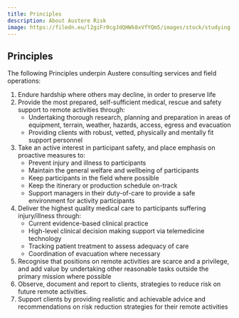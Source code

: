 ```yaml
---
title: Principles
description: About Austere Risk
image: https://filedn.eu/l2giFr0cgJdQHWk8xVfYQm5/images/stock/studying-map-refugee-camp.webp
---
```

## Principles

The following Principles underpin Austere consulting services and field operations:

1. Endure hardship where others may decline, in order to preserve life
2. Provide the most prepared, self-sufficient medical, rescue and safety support to remote activities through:
   - Undertaking thorough research, planning and preparation in areas of equipment, terrain, weather, hazards, access, egress and evacuation
   - Providing clients with robust, vetted, physically and mentally fit support personnel
3. Take an active interest in participant safety, and place emphasis on proactive measures to:
   - Prevent injury and illness to participants
   - Maintain the general welfare and wellbeing of participants
   - Keep participants in the field where possible
   - Keep the itinerary or production schedule on-track
   - Support managers in their duty-of-care to provide a safe environment for activity participants
4. Deliver the highest quality medical care to participants suffering injury/illness through:
   - Current evidence-based clinical practice
   - High-level clinical decision making support via telemedicine technology
   - Tracking patient treatment to assess adequacy of care
   - Coordination of evacuation where necessary
5. Recognise that positions on remote activities are scarce and a privilege, and add value by undertaking other reasonable tasks outside the primary mission where possible
6. Observe, document and report to clients, strategies to reduce risk on future remote activities.
7. Support clients by providing realistic and achievable advice and recommendations on risk reduction strategies for their remote activities
